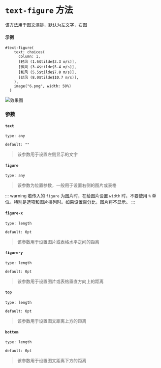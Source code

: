 # `text-figure` 方法

该方法用于图文混排，默认为左文字，右图

#### 示例
```typst
#text-figure(
    text: choices(
      column: 1,
      [轻风 (1.6$tilde$3.3 m/s)],
      [微风 (3.4$tilde$5.4 m/s)],
      [和风 (5.5$tilde$7.8 m/s)],
      [劲风 (8.0$tilde$10.7 m/s)],
    ),
    image("6.png", width: 50%)
  )
```
![效果图](/tf.png)

### 参数

#### `text`

`type: any`

`default: ""`

>该参数用于设置左侧显示的文字

#### `figure`

`type: any`

>该参数为位置参数，一般用于设置右侧的图片或表格

::: warning
 若传入的 `figure` 为图片时，在给图片设置 `width` 时，不要使用 `%` 单位。特别是选项和图片排列时。如果设置百分比，图片将不显示。
:::

#### `figure-x`

`type: length`

`default: 0pt`

>该参数用于设置图片或表格水平之间的距离

#### `figure-y`

`type: length`

`default: 0pt`

>该参数用于设置图片或表格垂直方向上的距离

#### `top`

`type: length`

`default: 0pt`

>该参数用于设置图文距离上方的距离

#### `bottom`

`type: length`

`default: 0pt`

>该参数用于设置图文距离下方的距离